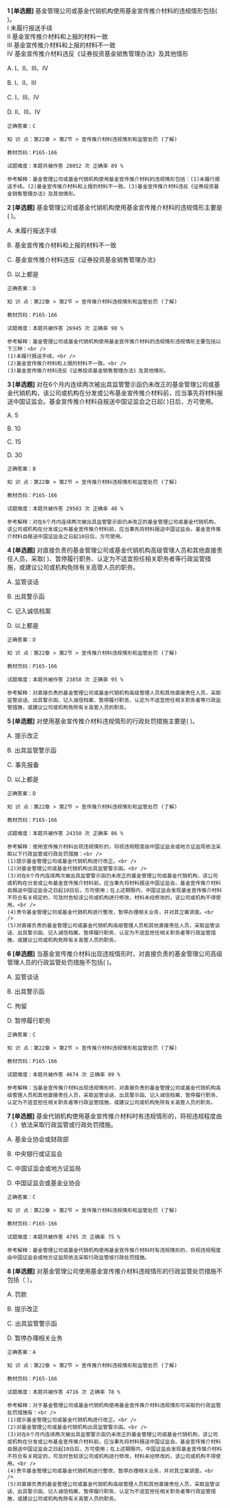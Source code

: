 **1 [单选题]** 基金管理公司或基金代销机构使用基金宣传推介材料的违规情形包括(         )。 <br />
Ⅰ 未履行报送手续 <br />
Ⅱ 基金宣传推介材料和上报的材料一致 <br />
Ⅲ 基金宣传推介材料和上报的材料不一致 <br />
Ⅳ 基金宣传推介材料违反《证券投资基金销售管理办法》及其他情形 

A. Ⅰ、Ⅱ、Ⅲ、Ⅳ

B. Ⅰ、Ⅱ、Ⅲ

C. Ⅰ、Ⅲ、Ⅳ

D. Ⅱ、Ⅲ、Ⅳ 

```
正确答案：C

知 识 点：第22章 > 第2节 > 宣传推介材料违规情形和监管处罚 (了解)

教材页码：P165-166

试题难度：本题共被作答 28052 次 正确率 89 %

参考解释：基金管理公司或基金代销机构使用基金宣传推介材料的违规情形包括：(1)未履行报送手续。(2)基金宣传推介材料和上报的材料不一致。(3)基金宣传推介材料违反《证券投资基金销售管理办法》及其他情形。
```


**2 [单选题]** 基金管理公司或基金代销机构使用基金宣传推介材料的违规情形主要是(        )。

A. 未履行报送手续

B. 基金宣传推介材料和上报的材料不一致

C. 基金宣传推介材料违反《证券投资基金销售管理办法》

D. 以上都是

```
正确答案：D

知 识 点：第22章 > 第2节 > 宣传推介材料违规情形和监管处罚 (了解)

教材页码：P165-166

试题难度：本题共被作答 26945 次 正确率 98 %

参考解释：基金管理公司或基金代销机构使用基金宣传推介材料的违规情形违规情形主要包括以下三种：<br />
(1)未履行报送手续。<br />
(2)基金宣传推介材料和上报的材料不一致。<br />
(3)基金宣传推介材料违反《证券投资基金销售管理办法》及其他情形。
```


**3 [单选题]** 对在6个月内连续两次被出具监管警示函仍未改正的基金管理公司或基金代销机构，该公司或机构在分发或公布基金宣传推介材料前，应当事先将材料报送中国证监会。基金宣传推介材料自报送中国证监会之日起(       )日后，方可使用。

A. 5

B. 10

C. 15

D. 30

```
正确答案：B

知 识 点：第22章 > 第2节 > 宣传推介材料违规情形和监管处罚 (了解)

教材页码：P165-166

试题难度：本题共被作答 29503 次 正确率 48 %

参考解释：对在6个月内连续两次被出具监管警示函仍未改正的基金管理公司或基金代销机构，该公司或机构在分发或公布基金宣传推介材料前，应当事先将材料报送中国证监会。基金宣传推介材料自报送中国证监会之日起10日后，方可使用。
```


**4 [单选题]** 对直接负责的基金管理公司或基金代销机构高级管理人员和其他直接责任人员，采取(       )、暂停履行职务、认定为不适宜担任相关职务者等行政监管措施，或建议公司或机构免除有关高管人员的职务。

A. 监管谈话

B. 出具警示函

C. 记入诚信档案

D. 以上都是

```
正确答案：D

知 识 点：第22章 > 第2节 > 宣传推介材料违规情形和监管处罚 (了解)

教材页码：P165-166

试题难度：本题共被作答 23858 次 正确率 95 %

参考解释：对直接负责的基金管理公司或基金代销机构高级管理人员和其他直接责任人员，采取监管谈话、出具警示函、记入诚信档案、暂停履行职务、认定为不适宜担任相关职务者等行政监管措施，或建议公司或机构免除有关高管人员的职务。
```


**5 [单选题]** 对使用基金宣传推介材料违规情形的行政处罚措施主要是(       )。

A. 提示改正

B. 出具监管警示函

C. 事先报备

D. 以上都是

```
正确答案：D

知 识 点：第22章 > 第2节 > 宣传推介材料违规情形和监管处罚 (了解)

教材页码：P165-166

试题难度：本题共被作答 24350 次 正确率 86 %

参考解释：使用宣传推介材料出现违规情形的，将视违规程度由中国证监会或地方证监局依法采取以下行政监管或行政处罚措施：<br />
(1)提示基金管理公司或基金代销机构进行改正。<br />
(2)对基金管理公司或基金代销机构出具监管警示函。<br />
(3)对在6个月内连续两次被出具监管警示函仍未改正的基金管理公司或基金代销机构，该公司或机构在分发或公布基金宣传推介材料前，应当事先将材料报送中国证监会。基金宣传推介材料自报送中国证监会之日起10日后，方可使用；在上述期限内，中国证监会发现基金宣传推介材料不符合有关规定的，可及时告知该公司或机构进行修改，材料未经修改的，该公司或机构不得使用。<br />
(4)责令基金管理公司或基金代销机构进行整改，暂停办理相关业务，并对其立案调查。<br />
(5)对直接负责的基金管理公司或基金代销机构高级管理人员和其他直接责任人员，采取监管谈话、出具警示函、记入诚信档案、暂停履行职务、认定为不适宜担任相关职务者等行政监管措施，或建议公司或机构免除有关高管人员的职务。
```


**6 [单选题]** 当基金宣传推介材料出现违规情形时，对直接负责的基金管理公司高级管理人员的行政监管处罚措施不包括(        )。 

A. 监管谈话

B. 出具警示函

C. 拘留

D. 暂停履行职务

```
正确答案：C

知 识 点：第22章 > 第2节 > 宣传推介材料违规情形和监管处罚 (了解)

教材页码：P165-166

试题难度：本题共被作答 4674 次 正确率 89 %

参考解释：当基金宣传推介材料出现违规情形时，对直接负责的基金管理公司或基金代销机构高级管理人员和其他直接责任人员，采取监管谈话、出具警示函、记入诚信档案、暂停履行职务、认定为不适宜担任相关职务者等行政监管措施，或建议公司或机构免除有关高管人员的职务。
```


**7 [单选题]** 基金代销机构使用基金宣传推介材料时有违规情形的，将视违规程度由（        ）依法采取行政监管或行政处罚措施。

A. 基金业协会或财政部

B. 中央银行或证监会

C. 中国证监会或地方证监局

D. 中国证监会或基金业协会

```
正确答案：C

知 识 点：第22章 > 第2节 > 宣传推介材料违规情形和监管处罚 (了解)

教材页码：P165-166

试题难度：本题共被作答 4795 次 正确率 75 %

参考解释：基金管理公司或基金代销机构使用基金宣传推介材料时有违规情形的，将视违规程度由中国证监会或地方证监局依法采取行政监管或行政处罚措施。
```


**8 [单选题]** 对基金管理公司使用基金宣传推介材料违规情形的行政监管处罚措施不包括（        ）。

A. 罚款

B. 提示改正

C. 出具监管警示函

D. 暂停办理相关业务

```
正确答案：A

知 识 点：第22章 > 第2节 > 宣传推介材料违规情形和监管处罚 (了解)

教材页码：P165-166

试题难度：本题共被作答 4716 次 正确率 78 %

参考解释：对于基金管理公司或基金代销机构使用基金宣传推介材料违规情形可采取的行政监管处罚措施有：<br />
(1)提示基金管理公司或基金代销机构进行改正。<br />
(2)对基金管理公司或基金代销机构出具监管警示函。<br />
(3)对在6个月内连续两次被出具监管警示函仍未改正的基金管理公司或基金代销机构，该公司或机构在分发或公布基金宣传推介材料前，应当事先将材料报送中国证监会。基金宣传推介材料自报送中国证监会之日起10日后，方可使用；在上述期限内，中国证监会发现基金宣传推介材料不符合有关规定的，可及时告知该公司或机构进行修改，材料未经修改的，该公司或机构不得使用。<br />
(4)责令基金管理公司或基金代销机构进行整改，暂停办理相关业务，并对其立案调查。<br />
(5)对直接负责的基金管理公司或基金代销机构高级管理人员和其他直接责任人员，采取监管谈话、出具警示函、记入诚信档案、暂停履行职务、认定为不适宜担任相关职务者等行政监管措施，或建议公司或机构免除有关高管人员的职务。
```


